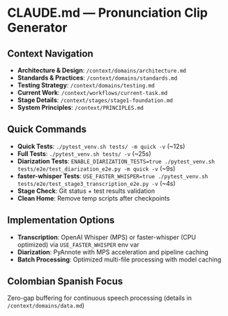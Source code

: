 # CLAUDE.md — Pronunciation Clip Generator

## Context Navigation
- **Architecture & Design**: `/context/domains/architecture.md`
- **Standards & Practices**: `/context/domains/standards.md`  
- **Testing Strategy**: `/context/domains/testing.md`
- **Current Work**: `/context/workflows/current-task.md`
- **Stage Details**: `/context/stages/stage1-foundation.md`
- **System Principles**: `/context/PRINCIPLES.md`

## Quick Commands
- **Quick Tests**: `./pytest_venv.sh tests/ -m quick -v` (~12s)
- **Full Tests**: `./pytest_venv.sh tests/ -v` (~25s)  
- **Diarization Tests**: `ENABLE_DIARIZATION_TESTS=true ./pytest_venv.sh tests/e2e/test_diarization_e2e.py -m quick -v` (~9s)
- **faster-whisper Tests**: `USE_FASTER_WHISPER=true ./pytest_venv.sh tests/e2e/test_stage3_transcription_e2e.py -v` (~4s)
- **Stage Check**: Git status + test results validation
- **Clean Home**: Remove temp scripts after checkpoints

## Implementation Options
- **Transcription**: OpenAI Whisper (MPS) or faster-whisper (CPU optimized) via `USE_FASTER_WHISPER` env var
- **Diarization**: PyAnnote with MPS acceleration and pipeline caching
- **Batch Processing**: Optimized multi-file processing with model caching

## Colombian Spanish Focus  
Zero-gap buffering for continuous speech processing (details in `/context/domains/data.md`)
